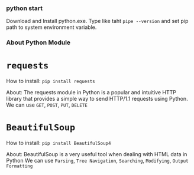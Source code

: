### python start

Download and Install python.exe.
Type like taht `pipe --version` and set pip path to system environment variable.

### About Python Module

# `requests`

How to install:
`pip install requests`

About:
The requests module in Python is a popular and intuitive HTTP library that provides a simple way to send HTTP/1.1 requests using Python. 
We can use `GET`, `POST`, `PUT`, `DELETE`

# `BeautifulSoup`

How to install:
`pip install BeautifulSoup4`

About:
BeautifulSoup is a very useful tool when dealing with HTML data in Python
We can use `Parsing`, `Tree Navigation`, `Searching`, `Modifying`, `Output Formatting`

